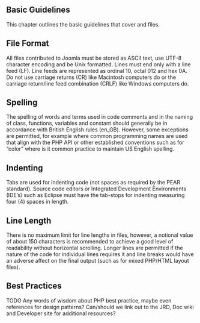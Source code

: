 ## Basic Guidelines

This chapter outlines the basic guidelines that cover and files.

## File Format

All files contributed to Joomla must be stored as ASCII text, use UTF-8 character encoding and be Unix formatted. Lines must end only with a line feed (LF). Line feeds are represented as ordinal 10, octal 012 and hex 0A. Do not use carriage returns (CR) like Macintosh computers do or the carriage return/line feed combination (CRLF) like Windows computers do.

## Spelling

The spelling of words and terms used in code comments and in the naming of class, functions, variables and constant should generally be in accordance with British English rules (en\_GB). However, some exceptions are permitted, for example where common programming names are used that align with the PHP API or other established conventions such as for “color” where is it common practice to maintain US English spelling.

## Indenting

Tabs are used for indenting code (not spaces as required by the PEAR standard). Source code editors or Integrated Development Environments (IDE’s) such as Eclipse must have the tab-stops for indenting measuring four (4) spaces in length.

## Line Length

There is no maximum limit for line lengths in files, however, a notional value of about 150 characters is recommended to achieve a good level of readability without horizontal scrolling. Longer lines are permitted if the nature of the code for individual lines requires it and line breaks would have an adverse affect on the final output (such as for mixed PHP/HTML layout files).

## Best Practices

TODO Any words of wisdom about PHP best practice, maybe even references for design patterns? Can/should we link out to the JRD, Doc wiki and Developer site for additional resources?
